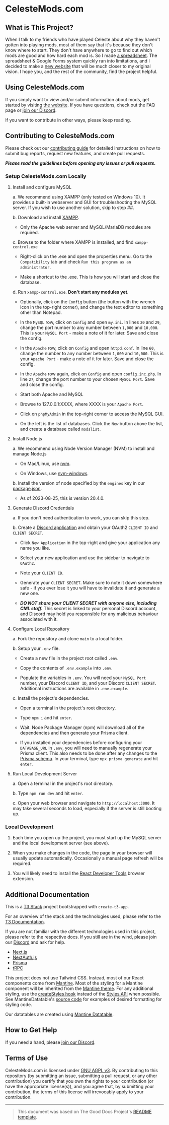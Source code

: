 # CelesteMods.com <!--TODO: embed logo here-->


<!--TODO: add table of contents here-->


## What is This Project?
When I talk to my friends who have played Celeste about why they haven't gotten into playing mods, most of them say that it's because they don't know where to start. They don't have anywhere to go to find out which mods are good and how hard each mod is. So I made [a spreadsheet](https://docs.google.com/spreadsheets/d/1_fYM8JABpChRmwvyydB3a6C5AkiFRqYLus4NWHJbJpU/edit#gid=831454936). The spreadsheet & Google Forms system quickly ran into limitations, and I decided to make a [new website](https://celestemods.com) that will be much closer to my original vision. I hope you, and the rest of the community, find the project helpful.


## Using CelesteMods.com
If you simply want to view and/or submit information about mods, get started by visiting [the website](https://celestemods.com). If you have questions, check out the FAQ page or [join our Discord](https://discord.gg/HmQxs3xF3G).
<!--TODO: add link to FAQ page when it is built-->

If you want to contribute in other ways, please keep reading.


## Contributing to CelesteMods.com
Please check out our [contributing guide](./CONTRIBUTING.md) for detailed instructions on how to submit bug reports, request new features, and create pull requests.

***Please read the guidelines before opening any issues or pull requests.***


### Setup CelesteMods.com Locally
1. Install and configure MySQL
    
    a. We recommend using XAMPP (only tested on Windows 10). It provides a built-in webserver and GUI for troubleshooting the MySQL server. If you wish to use another solution, skip to step ##. 
    

    b. Download and install [XAMPP](https://www.apachefriends.org/download.html).
    * Only the Apache web server and MySQL/MariaDB modules are required.


    c. Browse to the folder where XAMPP is installed, and find `xampp-control.exe`

    * Right-click on the .exe and open the properties menu. Go to the `Compatibility` tab and check `Run this program as an administrator`.

    * Make a shortcut to the .exe. This is how you will start and close the database.


    d. Run `xampp-control.exe`. **Don't start any modules yet.**

    * Optionally, click on the `Config` button (the button with the wrench icon in the top-right corner), and change the text editor to something other than Notepad.

    * In the `MySQL` row, click on `Config` and open `my.ini`. In lines `20` and `29`, change the port number to any number between `1,000` and `10,000`. This is your `MySQL Port` - make a note of it for later. Save and close the config.

    * In the `Apache` row, click on `Config` and open `httpd.conf`. In line `60`, change the number to any number between `1,000` and `10,000`. This is your `Apache Port` - make a note of it for later. Save and close the config.

    * In the `Apache` row again, click on `Config` and open `config.inc.php`. In line `27`, change the port number to your chosen `MySQL Port`. Save and close the config.

    * Start both Apache and MySQL

    * Browse to 127.0.0.1:XXXX, where XXXX is your `Apache Port`.

    * Click on `phpMyAdmin` in the top-right corner to access the MySQL GUI.

    * On the left is the list of databases. Click the `New` button above the list, and create a database called `modslist`.


2. Install Node.js

    a. We recommend using Node Version Manager (NVM) to install and manage Node.js

    * On Mac/Linux, use [nvm](https://github.com/nvm-sh/nvm).

    * On Windows, use [nvm-windows](https://github.com/coreybutler/nvm-windows).


    b. Install the version of node specified by the `engines` key in our [package.json](./package.json).
    
    * As of 2023-08-25, this is version 20.4.0.


3. Generate Discord Credentials

    a. If you don't need authentication to work, you can skip this step.


    b. Create a [Discord application](https://discord.com/developers/applications) and obtain your OAuth2 `CLIENT ID` and `CLIENT SECRET`.

    * Click `New Application` in the top-right and give your application any name you like.

    * Select your new application and use the sidebar to navigate to `OAuth2`.

    * Note your `CLIENT ID`.

    * Generate your `CLIENT SECRET`. Make sure to note it down somewhere safe - if you ever lose it you will have to invalidate it and generate a new one.
    
    * ***DO NOT share your CLIENT SECRET with anyone else, including CML staff.*** This secret is linked to your personal Discord account, and Discord may hold you responsible for any malicious behaviour associated with it.


4. Configure Local Repository

    a. Fork the repository and clone `main` to a local folder.
    

    b. Setup your `.env` file.

    * Create a new file in the project root called `.env`.

    * Copy the contents of `.env.example` into `.env`.

    * Populate the variables in `.env`. You will need your `MySQL Port` number, your Discord `CLIENT ID`, and your Discord `CLIENT SECRET`. Additional instructions are available in `.env.example`.


    c. Install the project's dependencies.

    * Open a terminal in the project's root directory.

    * Type `npm i` and hit `enter`.

    * Wait. Node Package Manager (npm) will download all of the dependencies and then generate your Prisma client.

    * If you installed your dependencies before configuring your `DATABASE_URL` in `.env`, you will need to manually regenerate your Prisma client. This also needs to be done after any changes to the [Prisma schema](./prisma/schema.prisma). In your terminal, type `npx prisma generate` and hit `enter`.


5. Run Local Development Server

    a. Open a terminal in the project's root directory.


    b. Type `npm run dev` and hit `enter`.


    c. Open your web browser and navigate to `http://localhost:3000`. It may take several seconds to load, especially if the server is still booting up.


### Local Development

1. Each time you open up the project, you must start up the MySQL server and the local development server (see above).


2. When you make changes in the code, the page in your browser will usually update automatically. Occasionally a manual page refresh will be required.


3. You will likely need to install the [React Developer Tools](https://react.dev/learn/react-developer-tools) browser extension.


## Additional Documentation

This is a [T3 Stack](https://create.t3.gg/) project bootstrapped with `create-t3-app`.

For an overview of the stack and the technologies used, please refer to the [T3 Documentation](https://create.t3.gg/en/introduction).

If you are not familiar with the different technologies used in this project, please refer to the respective docs. If you still are in the wind, please join our [Discord](https://t3.gg/discord) and ask for help.

- [Next.js](https://nextjs.org)
- [NextAuth.js](https://next-auth.js.org)
- [Prisma](https://prisma.io)
- [tRPC](https://trpc.io)


This project does not use Tailwind CSS. Instead, most of our React components come from [Mantine](https://mantine.dev/pages/basics/). Most of the styling for a Mantine component will be inherited from the [Mantine theme](https://mantine.dev/theming/theme-object/). For any additional styling, use the [createStyles hook](https://mantine.dev/pages/basics/#createstyles) instead of the [Styles API](https://mantine.dev/pages/basics/#styling-components-internals-with-styles-api) when possible. See MantineDatatable's [source code](https://github.com/icflorescu/mantine-datatable/tree/main/package) for examples of desired formatting for styling code.

Our datatables are created using [Mantine Datatable](https://icflorescu.github.io/mantine-datatable/).


## How to Get Help
If you need a hand, please [join our Discord](https://discord.gg/HmQxs3xF3G).


## Terms of Use
CelesteMods.com is licensed under [GNU AGPL v3](./LICENSE.md). By contributing to this repository (by submitting an issue, submitting a pull request, or any other contribution) you certify that you own the rights to your contribution (or have the appropriate license(s)), and you agree that, by submitting your contribution, the terms of this license will irrevocably apply to your contribution.

---

> This document was based on The Good Docs Project's [README template](https://gitlab.com/tgdp/templates/-/blob/main/readme/template-readme.md).
